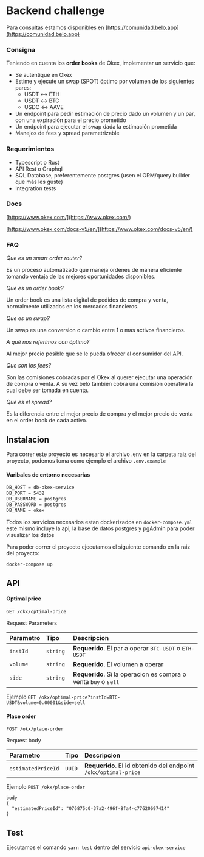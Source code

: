 # Backend challenge

Para consultas estamos disponibles en [https://comunidad.belo.app](https://comunidad.belo.app)

### Consigna

Teniendo en cuenta los **order books** de Okex, implementar un servicio que:

- Se autentique en Okex
- Estime y ejecute un swap (SPOT) óptimo por volumen de los siguientes pares:
  - USDT ↔ ETH
  - USDT ↔ BTC
  - USDC ↔ AAVE
- Un endpoint para pedir estimación de precio dado un volumen y un par, con una expiración para el precio prometido
- Un endpoint para ejecutar el swap dada la estimación prometida
- Manejos de fees y spread parametrizable

### Requerimientos

- Typescript o Rust
- API Rest o Graphql
- SQL Database, preferentemente postgres (usen el ORM/query builder que más les guste)
- Integration tests

### Docs

[https://www.okex.com/](https://www.okex.com/)

[https://www.okex.com/docs-v5/en/](https://www.okex.com/docs-v5/en/)

### FAQ

_Que es un smart order router?_

Es un proceso automatizado que maneja ordenes de manera eficiente tomando ventaja de las mejores oportunidades disponibles.

_Que es un order book?_

Un order book es una lista digital de pedidos de compra y venta, normalmente utilizados en los mercados financieros.

_Que es un swap?_

Un swap es una conversion o cambio entre 1 o mas activos financieros.

_A qué nos referimos con óptimo?_

Al mejor precio posible que se le pueda ofrecer al consumidor del API.

_Que son los fees?_

Son las comisiones cobradas por el Okex al querer ejecutar una operación de compra o venta. A su vez belo también cobra una comisión operativa la cual debe ser tomada en cuenta.

_Que es el spread?_

Es la diferencia entre el mejor precio de compra y el mejor precio de venta en el order book de cada activo.

## Instalacion

Para correr este proyecto es necesario el archivo .env en la carpeta raiz del proyecto, podemos toma como ejemplo el archivo `.env.example`

#### Varibales de entorno necesarias

```bash
DB_HOST = db-okex-service
DB_PORT = 5432
DB_USERNAME = postgres
DB_PASSWORD = postgres
DB_NAME = okex
```

Todos los servicios necesarios estan dockerizados en `docker-compose.yml` este mismo incluye la api, la base de datos postgres y pgAdmin para poder visualizar los datos

Para poder correr el proyecto ejecutamos el siguiente comando en la raiz del proyecto:

```bash
docker-compose up
```

## API

#### Optimal price

```http
GET /okx/optimal-price
```

Request Parameters

| Parametro | Tipo      | Descripcion                                                     |
| :-------- | :-------- | :-------------------------------------------------------------- |
| `instId`  | `string`  | **Requerido**. El par a operar `BTC-USDT` o `ETH-USDT`          |
| `volume`  | `string`  | **Requerido**. El volumen a operar                              |
| `side`    | `string ` | **Requerido**. Si la operacion es compra o venta `buy` o `sell` |

Ejemplo `GET /okx/optimal-price?instId=BTC-USDT&volume=0.00001&side=sell`

#### Place order

```http
POST /okx/place-order
```

Request body

| Parametro          | Tipo   | Descripcion                                                     |
| :----------------- | :----- | :-------------------------------------------------------------- |
| `estimatedPriceId` | `UUID` | **Requerido**. El id obtenido del endpoint `/okx/optimal-price` |

Ejemplo `POST /okx/place-order`

```http
body
{
  "estimatedPriceId": "076875c0-37a2-496f-8fa4-c77620697414"
}
```

## Test

Ejecutamos el comando `yarn test` dentro del servicio `api-okex-service`

